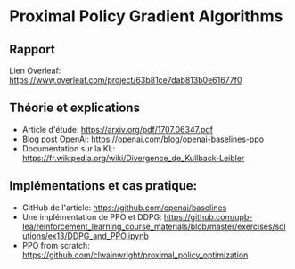 # Proximal Policy Gradient Algorithms

## Rapport

Lien Overleaf: https://www.overleaf.com/project/63b81ce7dab813b0e61677f0

## Théorie et explications

- Article d'étude: https://arxiv.org/pdf/1707.06347.pdf
- Blog post OpenAi: https://openai.com/blog/openai-baselines-ppo
- Documentation sur la KL: https://fr.wikipedia.org/wiki/Divergence_de_Kullback-Leibler

## Implémentations et cas pratique:
- GitHub de l'article: https://github.com/openai/baselines
- Une implémentation de PPO et DDPG: https://github.com/upb-lea/reinforcement_learning_course_materials/blob/master/exercises/solutions/ex13/DDPG_and_PPO.ipynb
- PPO from scratch: https://github.com/clwainwright/proximal_policy_optimization
